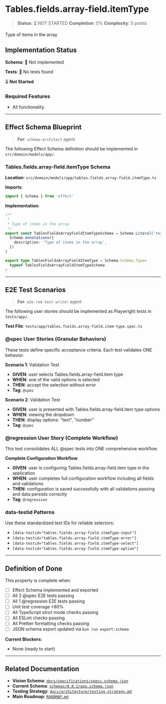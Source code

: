 # Tables.fields.array-field.itemType

> **Status**: ⏳ NOT STARTED
> **Completion**: 0%
> **Complexity**: 5 points

Type of items in the array

## Implementation Status

**Schema**: 🔴 Not implemented

**Tests**: 🔴 No tests found

⏳ **Not Started**

### Required Features

- All functionality

---

## Effect Schema Blueprint

> **For**: `schema-architect` agent

The following Effect Schema definition should be implemented in `src/domain/models/app/`.

### Tables.fields.array-field.itemType Schema

**Location**: `src/domain/models/app/tables.fields.array-field.itemType.ts`

**Imports**:

```typescript
import { Schema } from 'effect'
```

**Implementation**:

```typescript
/**
 *
 * Type of items in the array
 */
export const TablesFieldsArrayFieldItemTypeSchema = Schema.Literal('text', 'number').pipe(
  Schema.annotations({
    description: 'Type of items in the array',
  })
)

export type TablesFieldsArrayFieldItemType = Schema.Schema.Type<
  typeof TablesFieldsArrayFieldItemTypeSchema
>
```

---

## E2E Test Scenarios

> **For**: `e2e-red-test-writer` agent

The following user stories should be implemented as Playwright tests in `tests/app/`.

**Test File**: `tests/app/tables.fields.array-field.item-type.spec.ts`

### @spec User Stories (Granular Behaviors)

These tests define specific acceptance criteria. Each test validates ONE behavior.

**Scenario 1**: Validation Test

- **GIVEN**: user selects Tables.fields.array-field.item type
- **WHEN**: one of the valid options is selected
- **THEN**: accept the selection without error
- **Tag**: `@spec`

**Scenario 2**: Validation Test

- **GIVEN**: user is presented with Tables.fields.array-field.item type options
- **WHEN**: viewing the dropdown
- **THEN**: display options: "text", "number"
- **Tag**: `@spec`

### @regression User Story (Complete Workflow)

This test consolidates ALL @spec tests into ONE comprehensive workflow.

**Complete Configuration Workflow**:

- **GIVEN**: user is configuring Tables.fields.array-field.item type in the application
- **WHEN**: user completes full configuration workflow including all fields and validations
- **THEN**: configuration is saved successfully with all validations passing and data persists correctly
- **Tag**: `@regression`

### data-testid Patterns

Use these standardized test IDs for reliable selectors:

- `[data-testid="tables.fields.array-field.itemType-input"]`
- `[data-testid="tables.fields.array-field.itemType-error"]`
- `[data-testid="tables.fields.array-field.itemType-select"]`
- `[data-testid="tables.fields.array-field.itemType-option"]`

---

## Definition of Done

This property is complete when:

- [ ] Effect Schema implemented and exported
- [ ] All 2 @spec E2E tests passing
- [ ] All 1 @regression E2E tests passing
- [ ] Unit test coverage >80%
- [ ] All TypeScript strict mode checks passing
- [ ] All ESLint checks passing
- [ ] All Prettier formatting checks passing
- [ ] JSON schema export updated via `bun run export:schema`

**Current Blockers**:

- None (ready to start)

---

## Related Documentation

- **Vision Schema**: [`docs/specifications/specs.schema.json`](../specs.schema.json)
- **Current Schema**: [`schemas/0.0.1/app.schema.json`](../../schemas/0.0.1/app.schema.json)
- **Testing Strategy**: [`docs/architecture/testing-strategy.md`](../../architecture/testing-strategy.md)
- **Main Roadmap**: [`ROADMAP.md`](../../../ROADMAP.md)
